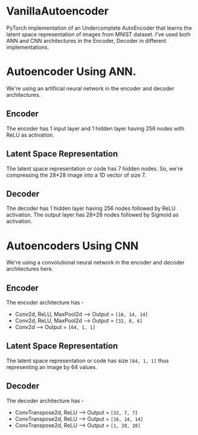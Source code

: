 # VanillaAutoencoder
PyTorch implementation of an Undercomplete AutoEncoder that learns the latent space representation of images from MNIST dataset. I've used both ANN and CNN architectures in the Encoder, Decoder in different implementations.

# Autoencoder Using ANN.
We're using an artificial neural network in the encoder and decoder architectures.

## Encoder 
The encoder has 1 input layer and 1 hidden layer having 256 nodes with ReLU as activation.

## Latent Space Representation
The latent space representation or code has 7 hidden nodes. So, we're compressing the 28*28 image into a 1D vector of size 7.

## Decoder
The decoder has 1 hidden layer having 256 nodes followed by ReLU activation. The output layer has 28*28 nodes followed by Sigmoid as activation.

# Autoencoders Using CNN
We're using a convolutional neural network in the encoder and decoder architectures here.

## Encoder
The encoder architecture has -
- Conv2d, ReLU, MaxPool2d --> Output = `[16, 14, 14]`
- Conv2d, ReLU, MaxPool2d --> Output = `[32, 6, 6]`
- Conv2d --> Output = `[64, 1, 1]`

## Latent Space Representation
The latent space representation or code has size `[64, 1, 1]` thus representing an image by 64 values.

## Decoder
The decoder architecture has -
- ConvTranspose2d, ReLU --> Output = `[32, 7, 7]`
- ConvTranspose2d, ReLU --> Output = `[16, 14, 14]`
- ConvTranspose2d, ReLU --> Output = `[1, 28, 28]`